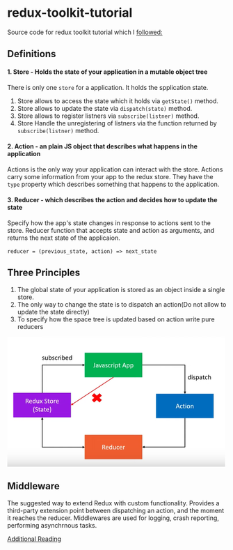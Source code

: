 # redux-toolkit-tutorial

Source code for redux toolkit tutorial which I [followed:](https://www.youtube.com/watch?v=0awA5Uw6SJE&list=PLC3y8-rFHvwiaOAuTtVXittwybYIorRB3)

## Definitions

#### 1. Store - Holds the state of your application in a mutable object tree

There is only one `store` for a application. It holds the spplication state.

1. Store allows to access the state which it holds via `getState()` method.
2. Store allows to update the state via `dispatch(state)` method.
3. Store allows to register listners via `subscribe(listner)` method.
4. Store Handle the unregistering of listners via the function returned by `subscribe(listner)` method.

#### 2. Action - an plain JS object that describes what happens in the application

Actions is the only way your application can interact with the store. Actions carry some information from your app to the redux store. They have the `type` property which describes something that happens to the application.

#### 3. Reducer - which describes the action and decides how to update the state

Specify how the app's state changes in response to actions sent to the store. Reducer function that accepts state and action as arguments, and returns the next state of the applicaion.

```
reducer = (previous_state, action) => next_state
```

## Three Principles

1. The global state of your application is stored as an object inside a single store.
2. The only way to change the state is to dispatch an action(Do not allow to update the state directly)
3. To specify how the space tree is updated based on action write pure reducers

![Three principle's overview](./img//img_1.png)

## Middleware

The suggested way to extend Redux with custom functionality. Provides a third-party extension point between dispatching an action, and the moment it reaches the reducer. Middlewares are used for logging, crash reporting, performing asynchrnous tasks.

[Additional Reading](https://www.knowledgehut.com/blog/web-development/redux-toolkit)

